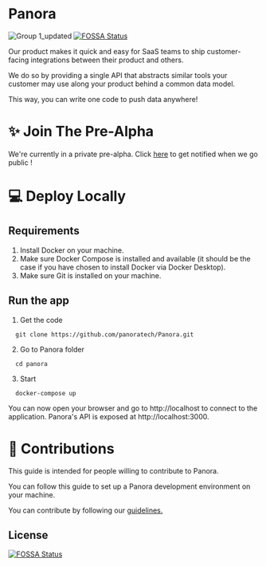 # **Panora**
![Group 1_updated](https://github.com/panoratech/Panora/assets/39710677/c9a35848-7b48-43af-bd6c-6a5257e19bea)
[![FOSSA Status](https://app.fossa.com/api/projects/git%2Bgithub.com%2Fpanoratech%2FPanora.svg?type=shield)](https://app.fossa.com/projects/git%2Bgithub.com%2Fpanoratech%2FPanora?ref=badge_shield)

Our product makes it quick and easy for SaaS teams to ship customer-facing integrations between their product and others. 

We do so by providing a single API that abstracts similar tools your customer may use along your product behind a common data model.


This way, you can write one code to push data anywhere!


# ✨ Join The Pre-Alpha 
We're currently in a private pre-alpha. Click [here](https://form.typeform.com/to/KtthfECD) to get notified when we go public !

# 💻  Deploy Locally
 ## Requirements
 
 1. Install Docker on your machine.
 2. Make sure Docker Compose is installed and available (it should be the case if you have chosen to install Docker via Docker Desktop).
 3. Make sure Git is installed on your machine.

 ## Run the app
 1. Get the code

```
  git clone https://github.com/panoratech/Panora.git
 ```
 2. Go to Panora folder

```
  cd panora
  ```
 3. Start
```
  docker-compose up
 ```

You can now open your browser and go to http://localhost to connect to the application. Panora's API is exposed at http://localhost:3000.

# 🚀 Contributions

This guide is intended for people willing to contribute to Panora.

You can follow this guide to set up a Panora development environment on your machine.

You can contribute by following our [guidelines.](https://github.com/panoratech/Panora/blob/main/CONTRIBUTING.md)



## License
[![FOSSA Status](https://app.fossa.com/api/projects/git%2Bgithub.com%2Fpanoratech%2FPanora.svg?type=large)](https://app.fossa.com/projects/git%2Bgithub.com%2Fpanoratech%2FPanora?ref=badge_large)